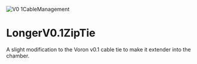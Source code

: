 ![V0 1CableManagement](https://user-images.githubusercontent.com/46078373/129129462-08dd5b42-1c13-4b8e-840c-087e392d6bdb.jpg)
# LongerV0.1ZipTie
A slight modification to the Voron v0.1 cable tie to make it extender into the chamber.
